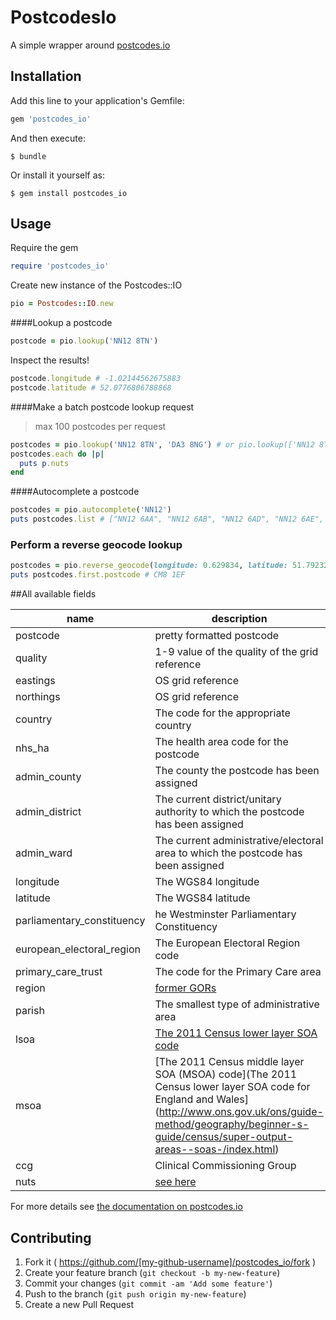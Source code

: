 # PostcodesIo

A simple wrapper around [postcodes.io](http://postcodes.io/)

## Installation

Add this line to your application's Gemfile:

```ruby
gem 'postcodes_io'
```

And then execute:

    $ bundle

Or install it yourself as:

    $ gem install postcodes_io

## Usage

Require the gem

```ruby
require 'postcodes_io'
```

Create new instance of the Postcodes::IO

```ruby
pio = Postcodes::IO.new
```

####Lookup a postcode
```ruby
postcode = pio.lookup('NN12 8TN')
```

Inspect the results!
```ruby
postcode.longitude # -1.02144562675883
postcode.latitude # 52.0776806788868
```

####Make a batch postcode lookup request

> max 100 postcodes per request

```ruby
postcodes = pio.lookup('NN12 8TN', 'DA3 8NG') # or pio.lookup(['NN12 8TN', 'DA3 8NG'])
postcodes.each do |p|
  puts p.nuts
end
```

####Autocomplete a postcode

```ruby
postcodes = pio.autocomplete('NN12')
puts postcodes.list # ["NN12 6AA", "NN12 6AB", "NN12 6AD", "NN12 6AE", "NN12 6AF", "NN12 6AG", "NN12 6AH", "NN12 6AJ", "NN12 6AL", "NN12 6AN"]
```

### Perform a reverse geocode lookup

```ruby
postcodes = pio.reverse_geocode(longitude: 0.629834, latitude: 51.79232)
puts postcodes.first.postcode # CM8 1EF
```

##All available fields

|name|description|
|----|-----------|
|postcode| pretty formatted postcode|
|quality| 1-9 value of the quality of the grid reference |
|eastings| OS grid reference |
|northings | OS grid reference |
|country | The code for the appropriate country|
|nhs_ha | The health area code for the postcode |
|admin_county | The county the postcode has been assigned |
|admin_district| The current district/unitary authority to which the postcode has been assigned |
|admin_ward| The current administrative/electoral area to which the postcode has been assigned |
|longitude| The WGS84 longitude |
|latitude| The WGS84 latitude |
|parliamentary_constituency| he Westminster Parliamentary Constituency|
|european_electoral_region| The European Electoral Region code|
|primary_care_trust| The code for the Primary Care area |
|region| [former GORs](http://www.ons.gov.uk/ons/guide-method/geography/beginner-s-guide/administrative/england/government-office-regions/index.html)|
|parish| The smallest type of administrative area|
|lsoa| [The 2011 Census lower layer SOA code](http://www.ons.gov.uk/ons/guide-method/geography/beginner-s-guide/census/super-output-areas--soas-/index.html)|
|msoa| [The 2011 Census middle layer SOA (MSOA) code](The 2011 Census lower layer SOA code for England and Wales](http://www.ons.gov.uk/ons/guide-method/geography/beginner-s-guide/census/super-output-areas--soas-/index.html)|
|ccg| Clinical Commissioning Group |
|nuts| [see here](http://en.wikipedia.org/wiki/Nomenclature_of_Territorial_Units_for_Statistics)|

For more details see [the documentation on postcodes.io](http://postcodes.io/docs)
## Contributing

1. Fork it ( https://github.com/[my-github-username]/postcodes_io/fork )
2. Create your feature branch (`git checkout -b my-new-feature`)
3. Commit your changes (`git commit -am 'Add some feature'`)
4. Push to the branch (`git push origin my-new-feature`)
5. Create a new Pull Request
